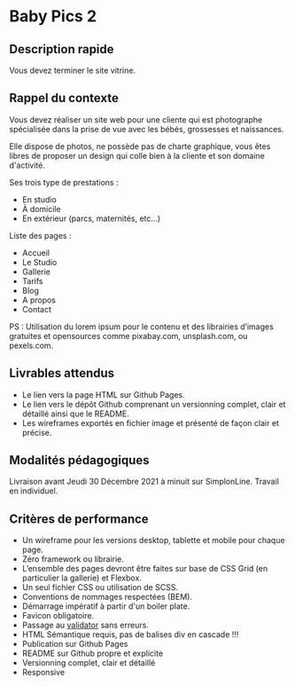 # Baby Pics 2



## Description rapide

Vous devez terminer le site vitrine.


## Rappel du contexte

Vous devez réaliser un site web pour une cliente qui est photographe spécialisée dans la prise de vue avec les bébés, grossesses et naissances.

Elle dispose de photos, ne possède pas de charte graphique, vous êtes libres de proposer un design qui colle bien à la cliente et son domaine d'activité.

Ses trois type de prestations : 

* En studio
* À domicile
* En extérieur (parcs, maternités, etc…)

Liste des pages :

* Accueil
* Le Studio
* Gallerie
* Tarifs
* Blog
* A propos
* Contact

PS : Utilisation du lorem ipsum pour le contenu et des librairies d’images gratuites et opensources comme pixabay.com, unsplash.com, ou pexels.com.

## Livrables attendus

* Le lien vers la page HTML sur Github Pages.
* Le lien vers le dépôt Github comprenant un versionning complet, clair et détaillé ainsi que le README.
* Les wireframes exportés en fichier image et présenté de façon clair et précise.

## Modalités pédagogiques

Livraison avant Jeudi 30 Décembre 2021 à minuit sur SimplonLine.
Travail en individuel.

## Critères de performance

* Un wireframe pour les versions desktop, tablette et mobile pour chaque page.
* Zéro framework ou librairie.
* L’ensemble des pages devront être faites sur base de CSS Grid (en particulier la gallerie) et Flexbox.
* Un seul fichier CSS ou utilisation de SCSS.
* Conventions de nommages respectées (BEM).
* Démarrage impératif à partir d'un boiler plate.
* Favicon obligatoire.
* Passage au [validator](https://validator.w3.org/nu/) sans erreurs. 
* HTML Sémantique requis, pas de balises div en cascade !!!
* Publication sur Github Pages
* README sur Github propre et explicite
* Versionning complet, clair et détaillé
* Responsive



